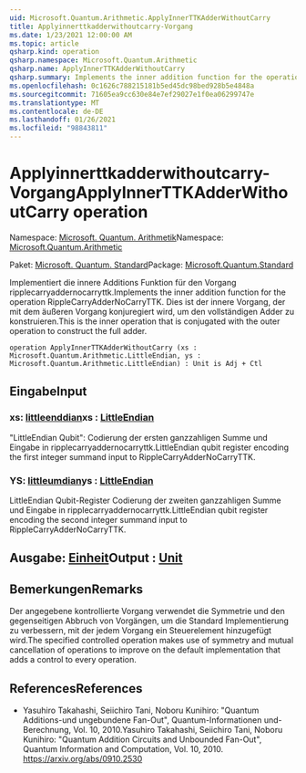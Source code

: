 ```yaml
---
uid: Microsoft.Quantum.Arithmetic.ApplyInnerTTKAdderWithoutCarry
title: Applyinnerttkadderwithoutcarry-Vorgang
ms.date: 1/23/2021 12:00:00 AM
ms.topic: article
qsharp.kind: operation
qsharp.namespace: Microsoft.Quantum.Arithmetic
qsharp.name: ApplyInnerTTKAdderWithoutCarry
qsharp.summary: Implements the inner addition function for the operation RippleCarryAdderNoCarryTTK. This is the inner operation that is conjugated with the outer operation to construct the full adder.
ms.openlocfilehash: 0c1626c788215181b5ed45dc98bed928b5e4848a
ms.sourcegitcommit: 71605ea9cc630e84e7ef29027e1f0ea06299747e
ms.translationtype: MT
ms.contentlocale: de-DE
ms.lasthandoff: 01/26/2021
ms.locfileid: "98843811"
---
```

# <a name="applyinnerttkadderwithoutcarry-operation"></a><span data-ttu-id="e847f-102">Applyinnerttkadderwithoutcarry-Vorgang</span><span class="sxs-lookup"><span data-stu-id="e847f-102">ApplyInnerTTKAdderWithoutCarry operation</span></span>

<span data-ttu-id="e847f-103">Namespace: [Microsoft. Quantum. Arithmetik](xref:Microsoft.Quantum.Arithmetic)</span><span class="sxs-lookup"><span data-stu-id="e847f-103">Namespace: [Microsoft.Quantum.Arithmetic](xref:Microsoft.Quantum.Arithmetic)</span></span>

<span data-ttu-id="e847f-104">Paket: [Microsoft. Quantum. Standard](https://nuget.org/packages/Microsoft.Quantum.Standard)</span><span class="sxs-lookup"><span data-stu-id="e847f-104">Package: [Microsoft.Quantum.Standard](https://nuget.org/packages/Microsoft.Quantum.Standard)</span></span>


<span data-ttu-id="e847f-105">Implementiert die innere Additions Funktion für den Vorgang ripplecarryaddernocarryttk.</span><span class="sxs-lookup"><span data-stu-id="e847f-105">Implements the inner addition function for the operation RippleCarryAdderNoCarryTTK.</span></span> <span data-ttu-id="e847f-106">Dies ist der innere Vorgang, der mit dem äußeren Vorgang konjuregiert wird, um den vollständigen Adder zu konstruieren.</span><span class="sxs-lookup"><span data-stu-id="e847f-106">This is the inner operation that is conjugated with the outer operation to construct the full adder.</span></span>

```qsharp
operation ApplyInnerTTKAdderWithoutCarry (xs : Microsoft.Quantum.Arithmetic.LittleEndian, ys : Microsoft.Quantum.Arithmetic.LittleEndian) : Unit is Adj + Ctl
```


## <a name="input"></a><span data-ttu-id="e847f-107">Eingabe</span><span class="sxs-lookup"><span data-stu-id="e847f-107">Input</span></span>

### <a name="xs--littleendian"></a><span data-ttu-id="e847f-108">xs: [littleenddian](xref:Microsoft.Quantum.Arithmetic.LittleEndian)</span><span class="sxs-lookup"><span data-stu-id="e847f-108">xs : [LittleEndian](xref:Microsoft.Quantum.Arithmetic.LittleEndian)</span></span>

<span data-ttu-id="e847f-109">"LittleEndian Qubit": Codierung der ersten ganzzahligen Summe und Eingabe in ripplecarryaddernocarryttk.</span><span class="sxs-lookup"><span data-stu-id="e847f-109">LittleEndian qubit register encoding the first integer summand input to RippleCarryAdderNoCarryTTK.</span></span>


### <a name="ys--littleendian"></a><span data-ttu-id="e847f-110">YS: [littleumdian](xref:Microsoft.Quantum.Arithmetic.LittleEndian)</span><span class="sxs-lookup"><span data-stu-id="e847f-110">ys : [LittleEndian](xref:Microsoft.Quantum.Arithmetic.LittleEndian)</span></span>

<span data-ttu-id="e847f-111">LittleEndian Qubit-Register Codierung der zweiten ganzzahligen Summe und Eingabe in ripplecarryaddernocarryttk.</span><span class="sxs-lookup"><span data-stu-id="e847f-111">LittleEndian qubit register encoding the second integer summand input to RippleCarryAdderNoCarryTTK.</span></span>



## <a name="output--unit"></a><span data-ttu-id="e847f-112">Ausgabe: [Einheit](xref:microsoft.quantum.lang-ref.unit)</span><span class="sxs-lookup"><span data-stu-id="e847f-112">Output : [Unit](xref:microsoft.quantum.lang-ref.unit)</span></span>



## <a name="remarks"></a><span data-ttu-id="e847f-113">Bemerkungen</span><span class="sxs-lookup"><span data-stu-id="e847f-113">Remarks</span></span>

<span data-ttu-id="e847f-114">Der angegebene kontrollierte Vorgang verwendet die Symmetrie und den gegenseitigen Abbruch von Vorgängen, um die Standard Implementierung zu verbessern, mit der jedem Vorgang ein Steuerelement hinzugefügt wird.</span><span class="sxs-lookup"><span data-stu-id="e847f-114">The specified controlled operation makes use of symmetry and mutual cancellation of operations to improve on the default implementation that adds a control to every operation.</span></span>

## <a name="references"></a><span data-ttu-id="e847f-115">References</span><span class="sxs-lookup"><span data-stu-id="e847f-115">References</span></span>

- <span data-ttu-id="e847f-116">Yasuhiro Takahashi, Seiichiro Tani, Noboru Kunihiro: "Quantum Additions-und ungebundene Fan-Out", Quantum-Informationen und-Berechnung, Vol. 10, 2010.</span><span class="sxs-lookup"><span data-stu-id="e847f-116">Yasuhiro Takahashi, Seiichiro Tani, Noboru Kunihiro: "Quantum Addition Circuits and Unbounded Fan-Out", Quantum Information and Computation, Vol. 10, 2010.</span></span>
  https://arxiv.org/abs/0910.2530